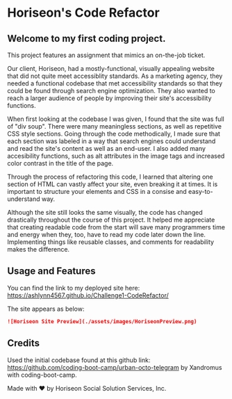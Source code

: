 # Horiseon's Code Refactor

## Welcome to my first coding project.

This project features an assignment that mimics an on-the-job ticket.

Our client, Horiseon, had a mostly-functional, visually appealing website
that did not quite meet accessiblity standards. As a marketing agency, they
needed a functional codebase that met accessibility standards so that they
could be found through search engine optimization. They also wanted to reach
a larger audience of people by improving their site's accessibility functions.

When first looking at the codebase I was given, I found that the site was full
of "div soup". There were many meaningless sections, as well as repetitive
CSS style sections. Going through the code methodically, I made sure that
each section was labeled in a way that search engines could understand and read
the site's content as well as an end-user. I also added many accesibility
functions, such as alt attributes in the image tags and increased color
contrast in the title of the page.

Through the process of refactoring this code, I learned that altering one section
of HTML can vastly affect your site, even breaking it at times. It is important
to structure your elements and CSS in a consise and easy-to-understand way.

Although the site still looks the same visually, the code has changed drastically
throughout the course of this project. It helped me appreciate that creating
readable code from the start will save many programmers time and energy when
they, too, have to read my code later down the line. Implementing things like
reusable classes, and comments for readability makes the difference.

## Usage and Features

You can find the link to my deployed site here: https://ashlynn4567.github.io/Challenge1-CodeRefactor/

The site appears as below:

```md
![Horiseon Site Preview](./assets/images/HoriseonPreview.png)
```

## Credits

Used the initial codebase found at this github link: https://github.com/coding-boot-camp/urban-octo-telegram
by Xandromus with coding-boot-camp.

Made with ❤️️ by Horiseon Social Solution Services, Inc.
